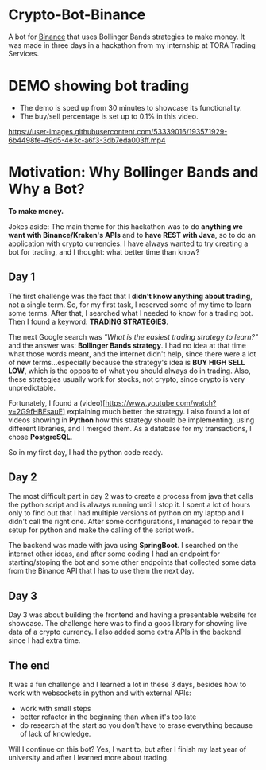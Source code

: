 # Crypto-Bot-Binance
A bot for [Binance](https://www.binance.com/en) that uses Bollinger Bands strategies to make money. It was made in three days in a hackathon from my internship at TORA Trading Services.

# DEMO showing bot trading
* The demo is sped up from 30 minutes to showcase its functionality. 
* The buy/sell percentage is set up to 0.1% in this video.

https://user-images.githubusercontent.com/53339016/193571929-6b4498fe-49d5-4e3c-a6f3-3db7eda003ff.mp4

# Motivation: Why Bollinger Bands and Why a Bot?
**To make money.**

Jokes aside: The main theme for this hackathon was to do **anything we want with Binance/Kraken's APIs** and to **have REST with Java**, so to do an application with crypto currencies. I have always wanted to try creating a bot for trading, and I thought: what better time than know? 

## Day 1
The first challenge was the fact that **I didn't know anything about trading**, not a single term. So, for my first task, I reserved some of my time to learn some terms. After that, I searched what I needed to know for a trading bot. Then I found a keyword: **TRADING STRATEGIES**. 

The next Google search was _"What is the easiest trading strategy to learn?"_ and the answer was: **Bollinger Bands strategy**. I had no idea at that time what those words meant, and the internet didn't help, since there were a lot of new terms...especially because the strategy's idea is **BUY HIGH SELL LOW**, which is the opposite of what you should always do in trading. Also, these strategies usually work for stocks, not crypto, since crypto is very unpredictable.

Fortunately, I found a (video)[https://www.youtube.com/watch?v=2G9fHBEsauE] explaining much better the strategy. I also found a lot of videos showing in **Python** how this strategy should be implementing, using different libraries, and I merged them. As a database for my transactions, I chose **PostgreSQL**.

So in my first day, I had the python code ready.

## Day 2
The most difficult part in day 2 was to create a process from java that calls the python script and is always running until I stop it. I spent a lot of hours only to find out that I had multiple versions of python on my laptop and I didn't call the right one. After some configurations, I managed to repair the setup for python and make the calling of the script work. 

The backend was made with java using **SpringBoot**. I searched on the internet other ideas, and after some coding I had an endpoint for starting/stoping the bot and some other endpoints that collected some data from the Binance API that I has to use them the next day.

## Day 3
Day 3 was about building the frontend and having a presentable website for showcase. The challenge here was to find a goos library for showing live data of a crypto currency. I also added some extra APIs in the backend since I had extra time.

## The end
It was a fun challenge and I learned a lot in these 3 days, besides how to work with websockets in python and with external APIs:
* work with small steps
* better refactor in the beginning than when it's too late
* do research at the start so you don't have to erase everything because of lack of knowledge.

Will I continue on this bot? Yes, I want to, but after I finish my last year of university and after I learned more about trading.
